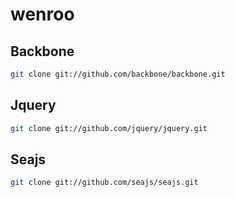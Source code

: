 wenroo
======

Backbone
--------
```bash
git clone git://github.com/backbone/backbone.git
```

Jquery
------
```bash
git clone git://github.com/jquery/jquery.git
```

Seajs
--------
```bash
git clone git://github.com/seajs/seajs.git
```
